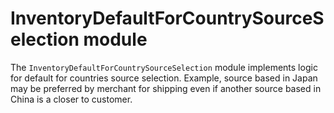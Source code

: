 # InventoryDefaultForCountrySourceSelection module

The `InventoryDefaultForCountrySourceSelection` module implements logic for default for countries source selection. Example, source based in Japan may be preferred by merchant for shipping even if another source based in China is a closer to customer.
